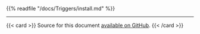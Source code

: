 <!--
---
title: "Install and set up Tekton Triggers"
linkTitle: "Tekton Triggers"
weight: 2
description: >
  Install Tekton Triggers on your cluster
---
-->

{{% readfile "/docs/Triggers/install.md" %}}

---
{{< card  >}}
Source for this document [available on GitHub](https://github.com/tektoncd/triggers/blob/main/docs/install.md).
{{< /card >}}

